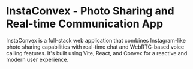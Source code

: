 # InstaConvex - Photo Sharing and Real-time Communication App

InstaConvex is a full-stack web application that combines Instagram-like photo sharing capabilities with real-time chat and WebRTC-based voice calling features. It's built using Vite, React, and Convex for a reactive and modern user experience.

